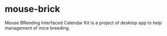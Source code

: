 # mouse-brick
Mouse BReeding Interfaced Calendar Kit is a project of desktop app to help management of mice breeding.
